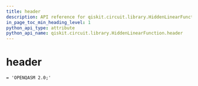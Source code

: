 ```yaml
---
title: header
description: API reference for qiskit.circuit.library.HiddenLinearFunction.header
in_page_toc_min_heading_level: 1
python_api_type: attribute
python_api_name: qiskit.circuit.library.HiddenLinearFunction.header
---
```


# header

<span id="qiskit.circuit.library.HiddenLinearFunction.header" />

`= 'OPENQASM 2.0;'`

